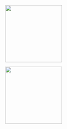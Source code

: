 <a href="https://github.com/decoyer"><img align="center" style="height:180px" src="https://capsule-render.vercel.app/api?type=waving&color=gradient&height=250&section=header&text=Decoy%20the%20World!!&stroke=000000&strokeWidth=2&fontAlign=60&fontSize=70" /></a>

<a href="https://github.com/decoyer"><img align="center" style="height:180px" src="https://github-readme-stats.vercel.app/api/top-langs/?username=decoyer&layout=donut&theme=nord&hide_border=true" /></a> 
